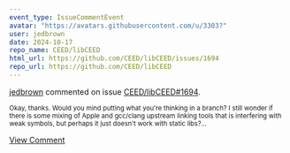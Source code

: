 ```yaml
---
event_type: IssueCommentEvent
avatar: "https://avatars.githubusercontent.com/u/3303?"
user: jedbrown
date: 2024-10-17
repo_name: CEED/libCEED
html_url: https://github.com/CEED/libCEED/issues/1694
repo_url: https://github.com/CEED/libCEED
---
```


<a href='https://github.com/jedbrown' target='_blank'>jedbrown</a> commented on issue <a href='https://github.com/CEED/libCEED/issues/1694' target='_blank'>CEED/libCEED#1694</a>.

<small>Okay, thanks. Would you mind putting what you're thinking in a branch? I still wonder if there is some mixing of Apple and gcc/clang upstream linking tools that is interfering with weak symbols, but perhaps it just doesn't work with static libs?...</small>

<a href='https://github.com/CEED/libCEED/issues/1694' target='_blank'>View Comment</a>